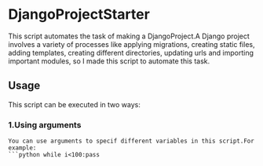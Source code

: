 # DjangoProjectStarter
This script automates the task of making a DjangoProject.A Django project involves a variety of processes like applying migrations, creating static files, adding templates, creating different directories, updating urls and importing important modules, so I made this script to automate this task.


## Usage
This script can be executed in two ways:

### 1.Using arguments
    You can use arguments to specif different variables in this script.For example:
    ```python while i<100:pass
    
